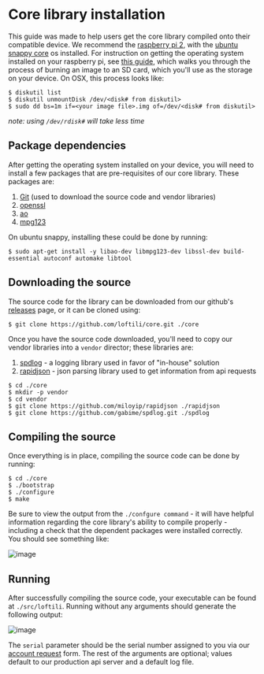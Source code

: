# Core library installation

This guide was made to help users get the core library compiled onto their compatible device. We recommend the [raspberry pi 2](http://amzn.com/B00T2U7R7I), with the [ubuntu snappy core](http://developer.ubuntu.com/en/snappy/) os installed. For instruction on getting the operating system installed on your raspberry pi, see [this guide](http://elinux.org/RPi_Easy_SD_Card_Setup), which walks you through the process of burning an image to an SD card, which you'll use as the storage on your device. On OSX, this process looks like:

```
$ diskutil list
$ diskutil unmountDisk /dev/<disk# from diskutil>
$ sudo dd bs=1m if=<your image file>.img of=/dev/<disk# from diskutil>
```

*note: using `/dev/rdisk#` will take less time*


## Package dependencies

After getting the operating system installed on your device, you will need to install a few packages that are pre-requisites of our core library. These packages are:

1. [Git](https://git-scm.com/) (used to download the source code and vendor libraries)
2. [openssl](https://wiki.openssl.org/index.php/Libssl_API) 
3. [ao](https://www.xiph.org/ao/)
4. [mpg123](http://www.mpg123.de/)

On ubuntu snappy, installing these could be done by running:

```
$ sudo apt-get install -y libao-dev libmpg123-dev libssl-dev build-essential autoconf automake libtool
```

## Downloading the source

The source code for the library can be downloaded from our github's [releases](https://github.com/loftili/core/releases) page, or it can be cloned using:

```
$ git clone https://github.com/loftili/core.git ./core
```

Once you have the source code downloaded, you'll need to copy our vendor libraries into a `vendor` director; these libraries are:

1. [spdlog](https://github.com/gabime/spdlog) - a logging library used in favor of "in-house" solution
2. [rapidjson](https://github.com/miloyip/rapidjson) - json parsing library used to get information from api requests

```
$ cd ./core
$ mkdir -p vendor
$ cd vendor
$ git clone https://github.com/miloyip/rapidjson ./rapidjson
$ git clone https://github.com/gabime/spdlog.git ./spdlog
```

## Compiling the source

Once everything is in place, compiling the source code can be done by running:

```
$ cd ./core
$ ./bootstrap
$ ./configure
$ make
```

Be sure to view the output from the `./confgure command` - it will have helpful information regarding the core library's ability to compile properly - including a check that the dependent packages were installed correctly. You should see something like:

![image](https://cloud.githubusercontent.com/assets/1545348/7918818/26f53d96-0862-11e5-9372-10d980fe2954.png)

## Running

After successfully compiling the source code, your executable can be found at `./src/loftili`. Running without any arguments should generate the following output:

![image](https://cloud.githubusercontent.com/assets/1545348/7919013/6a1700ae-0863-11e5-88df-881f39be6fcd.png)

The `serial` parameter should be the serial number assigned to you via our [account request](https://lofti.li/join) form. The rest of the arguments are optional; values default to our production api server and a default log file.

